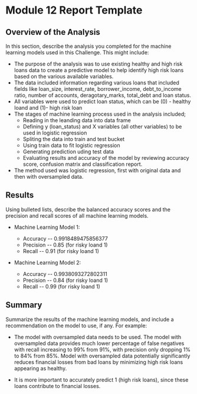 # Module 12 Report Template

## Overview of the Analysis

In this section, describe the analysis you completed for the machine learning models used in this Challenge. This might include:

* The purpose of the analysis was to use existing healthy and high risk loans data to create a predictive model to help identify high risk loans based on the various available variables.
* The data included information regarding various loans that included fields like loan_size, interest_rate, borrower_income, debt_to_income ratio, number of accounts, deragotary_marks, total_debt and loan status.
* All variables were used to predict loan status, which can be (0) - healthy loand and (1)- high risk loan
* The stages of machine learning process used in the analysis included;
  * Reading in the leanding data into data frame
  * Defining y (loan_status) and X variables (all other variables) to be used in logistic regression
  * Spliting the data into train and test bucket
  * Using train data to fit logistic regression
  * Generating prediction uding test data
  * Evaluating results and accuracy of the model by reviewing accuracy score, confusion matrix and classification report.
* The method used was logistic regression, first with original data and then with oversampled data.


## Results

Using bulleted lists, describe the balanced accuracy scores and the precision and recall scores of all machine learning models.

* Machine Learning Model 1:
  * Accuracy -- 0.9918489475856377
  * Precision -- 0.85 (for risky loand 1)
  * Recall -- 0.91 (for risky loand 1)

* Machine Learning Model 2:
  * Accuracy -- 0.9938093272802311
  * Precision -- 0.84 (for risky loand 1)
  * Recall -- 0.99 (for risky loand 1)

## Summary

Summarize the results of the machine learning models, and include a recommendation on the model to use, if any. For example:
* The model with oversampled data needs to be used. The model with oversampled data provides much lower percentage of false negatives with recall increasing to 99% from 91%, with precision only dropping 1% to 84% from 85%.  Model with oversampled data potentially significantly reduces financial losses from bad loans by minimizing high risk loans appearing as healthy.

* It is more important to accurately predict 1 (high risk loans), since these loans contribute to financial losses.


